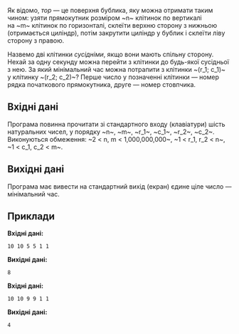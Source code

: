 Як&nbsp;відомо, *тор*&nbsp;— це&nbsp;поверхня бублика, яку можна отримати таким чином: узяти прямокутник розміром ~n~&nbsp;клітинок по&nbsp;вертикалі на&nbsp;~m~&nbsp;клітинок по&nbsp;горизонталі, склеїти верхню сторону з&nbsp;нижньою (отримається циліндр), потім закрутити циліндр у&nbsp;бублик і&nbsp;склеїти ліву сторону з&nbsp;правою.

Назвемо дві клітинки *сусідніми*, якщо вони мають спільну сторону. Нехай за&nbsp;одну секунду можна перейти з&nbsp;клітинки до&nbsp;будь-якої сусідньої з&nbsp;нею. За&nbsp;який мінімальний час можна потрапити з&nbsp;клітинки ~(r_1; c_1)~ у&nbsp;клітинку ~(r_2; c_2)~? Перше число у&nbsp;позначенні клітинки&nbsp;— номер рядка початкового прямокутника, друге&nbsp;— номер стовпчика.

## Вхідні дані
Програма повинна прочитати зі&nbsp;стандартного входу (клавіатури) шість натуральних чисел, у&nbsp;порядку ~n~, ~m~, ~r_1~, ~c_1~, ~r_2~, ~c_2~.
Виконуються обмеження: ~2 < n, m < 1\,000\,000\,000~, ~1 < r_1, r_2 < n~, ~1 < c_1, c_2 < m~.

## Вихідні дані
Програма має вивести на&nbsp;стандартний вихід (екран) єдине ціле число&nbsp;— мінімальний час.

## Приклади

**Вхідні дані:**
```
10 10 5 5 1 1
```

**Вихідні дані:**
```
8
```

**Вхідні дані:**
```
10 10 9 9 1 1
```

**Вихідні дані:**
```
4
```
